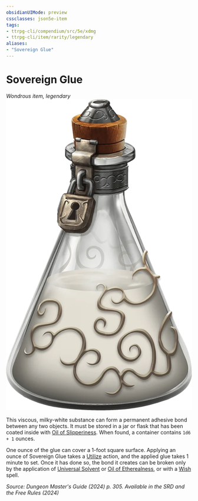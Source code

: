 ```yaml
---
obsidianUIMode: preview
cssclasses: json5e-item
tags:
- ttrpg-cli/compendium/src/5e/xdmg
- ttrpg-cli/item/rarity/legendary
aliases: 
- "Sovereign Glue"
---
```

# Sovereign Glue
*Wondrous item, legendary*  
![](Інструменти%20ДМ/CLI/items/img/sovereign-glue.webp#right)


This viscous, milky-white substance can form a permanent adhesive bond between any two objects. It must be stored in a jar or flask that has been coated inside with [Oil of Slipperiness](Інструменти%20ДМ/CLI/items/oil-of-slipperiness-xdmg.md). When found, a container contains `1d6 + 1` ounces.

One ounce of the glue can cover a 1-foot square surface. Applying an ounce of Sovereign Glue takes a [Utilize](Інструменти%20ДМ/CLI/rules/actions.md#Utilize) action, and the applied glue takes 1 minute to set. Once it has done so, the bond it creates can be broken only by the application of [Universal Solvent](Інструменти%20ДМ/CLI/items/universal-solvent-xdmg.md) or [Oil of Etherealness](Інструменти%20ДМ/CLI/items/oil-of-etherealness-xdmg.md), or with a [Wish](Інструменти%20ДМ/CLI/spells/wish-xphb.md) spell.

*Source: Dungeon Master's Guide (2024) p. 305. Available in the <span title='Systems Reference Document (5.2)'>SRD</span> and the Free Rules (2024)*